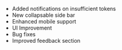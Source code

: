 - Added notifications on insufficient tokens
- New collapsable side bar
- Enhanced mobile support
- UI Improvement
- Bug fixes
- Improved feedback section

